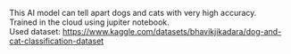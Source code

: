 This AI model can tell apart dogs and cats with very high accuracy. <br>
Trained in the cloud using jupiter notebook. <br>
Used dataset: https://www.kaggle.com/datasets/bhavikjikadara/dog-and-cat-classification-dataset
